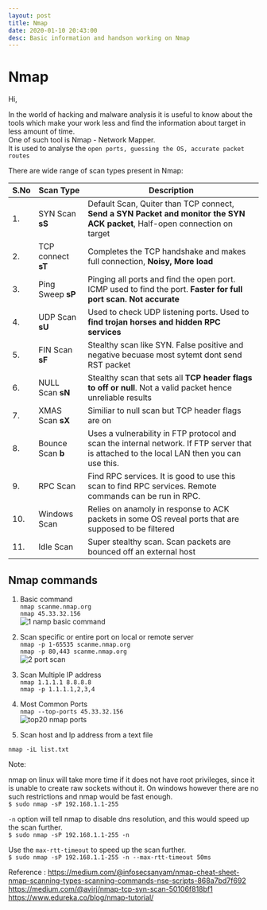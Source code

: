```yaml
---
layout: post
title: Nmap
date: 2020-01-10 20:43:00
desc: Basic information and handson working on Nmap
---
```

# Nmap  

Hi,  

In the world of hacking and malware analysis it is useful to know about the tools which make your work less and find the information about target in less amount of time.  
One of such tool is Nmap - Network Mapper.  
It is used to analyse the `open ports, guessing the OS, accurate packet routes`  

There are wide range of scan types present in Nmap:  

S.No | Scan Type  | Description  
--- | --- | ---
1.| SYN Scan **sS**  |  Default Scan, Quiter than TCP connect, **Send a SYN Packet and monitor the SYN ACK packet**, Half-open connection on target|
2.| TCP connect   **sT** |  Completes the TCP handshake and makes full connection, **Noisy, More load**
3.| Ping Sweep   **sP** | Pinging all ports and find the open port. ICMP used to find the port. **Faster for full port scan. Not accurate**
4.| UDP Scan  **sU** | Used to check UDP listening ports. Used to **find trojan horses and hidden RPC services**
5.|  FIN Scan   **sF** | Stealthy scan like SYN. False positive and negative becuase most sytemt dont send RST packet
6.| NULL Scan  **sN** | Stealthy scan that sets all **TCP header flags to off or null**. Not a valid packet hence unreliable results
7.| XMAS Scan **sX** |  Similiar to null scan but TCP header flags are on  
8.| Bounce Scan  **b** | Uses a vulnerability in FTP protocol and scan the internal network. If FTP server that is attached to the local LAN then you can use this.
9.|  RPC Scan   | Find RPC services. It is good to use this scan to find RPC services. Remote commands can be run in RPC.
10.| Windows Scan | Relies on anamoly in response to ACK packets in some OS reveal ports that are supposed to be filtered
11.| Idle Scan | Super stealthy scan. Scan packets are bounced off an external host  

## Nmap commands  

1. Basic command  
```nmap scanme.nmap.org```    
```nmap 45.33.32.156```  
![1 namp basic command](https://user-images.githubusercontent.com/17383454/72170621-3063b180-33f7-11ea-80c5-6110602298dd.png)

2. Scan specific or entire port on local or remote server  
```nmap -p 1-65535 scanme.nmap.org```    
```nmap -p 80,443 scanme.nmap.org```   
![2 port scan](https://user-images.githubusercontent.com/17383454/72171224-943aaa00-33f8-11ea-8c48-2294ecac1740.png)  

3. Scan Multiple IP address  
```nmap 1.1.1.1 8.8.8.8```  
```nmap -p 1.1.1.1,2,3,4```  

4. Most Common Ports  
```nmap --top-ports 45.33.32.156```  
![top20 nmap ports](https://user-images.githubusercontent.com/17383454/72171901-e3350f00-33f9-11ea-9ec2-8f5636922069.png)  

5. Scan host and Ip address from a text file   

```nmap -iL list.txt```


Note: 

nmap on linux will take more time if it does not have root privileges, since it is unable to create raw sockets without it. On windows however there are no such restrictions and nmap would be fast enough.  
```$ sudo nmap -sP 192.168.1.1-255```  

 `-n` option will tell nmap to disable dns resolution, and this would speed up the scan further.   
 ```$ sudo nmap -sP 192.168.1.1-255 -n```  
 
 Use the `max-rtt-timeout` to speed up the scan further.   
 ```$ sudo nmap -sP 192.168.1.1-255 -n --max-rtt-timeout 50ms```



Reference :
https://medium.com/@infosecsanyam/nmap-cheat-sheet-nmap-scanning-types-scanning-commands-nse-scripts-868a7bd7f692  
https://medium.com/@avirj/nmap-tcp-syn-scan-50106f818bf1  
https://www.edureka.co/blog/nmap-tutorial/  
